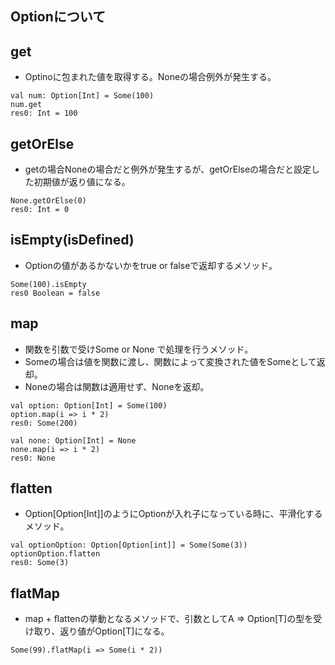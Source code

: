 ## Optionについて
## get 
- Optinoに包まれた値を取得する。Noneの場合例外が発生する。
```
val num: Option[Int] = Some(100)
num.get
res0: Int = 100
```
## getOrElse
- getの場合Noneの場合だと例外が発生するが、getOrElseの場合だと設定した初期値が返り値になる。
```
None.getOrElse(0)
res0: Int = 0
```

## isEmpty(isDefined)
- Optionの値があるかないかをtrue or falseで返却するメソッド。
```
Some(100).isEmpty
res0 Boolean = false
```
## map
- 関数を引数で受けSome or None で処理を行うメソッド。
- Someの場合は値を関数に渡し、関数によって変換された値をSomeとして返却。
- Noneの場合は関数は適用せず、Noneを返却。
```
val option: Option[Int] = Some(100)
option.map(i => i * 2)
res0: Some(200)

val none: Option[Int] = None
none.map(i => i * 2)
res0: None
```
## flatten
- Option[Option[Int]]のようにOptionが入れ子になっている時に、平滑化するメソッド。
```
val optionOption: Option[Option[int]] = Some(Some(3))
optionOption.flatten
res0: Some(3)
```

## flatMap
- map + flattenの挙動となるメソッドで、引数としてA => Option[T]の型を受け取り、返り値がOption[T]になる。
```
Some(99).flatMap(i => Some(i * 2)) 
```

